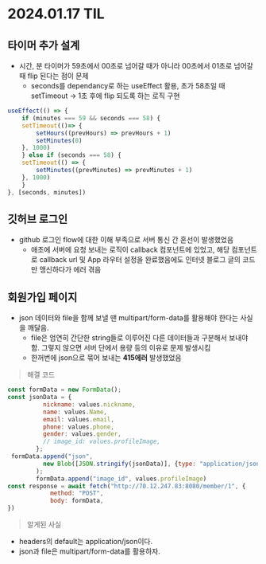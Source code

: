 # 2024.01.17 TIL

## 타이머 추가 설계
- 시간, 분 타이머가 59초에서 00초로 넘어갈 때가 아니라 00초에서 01초로 넘어갈 때 flip 된다는 점이 문제
    - seconds를 dependancy로 하는 useEffect 활용, 초가 58초일 때 setTimeout -> 1초 후에 flip 되도록 하는 로직 구현
```javascript
useEffect(() => {
    if (minutes === 59 && seconds === 58) {
    setTimeout(()=> {
        setHours((prevHours) => prevHours + 1)
        setMinutes(0)
    }, 1000)
    } else if (seconds === 58) {
    setTimeout(() => {
        setMinutes((prevMinutes) => prevMinutes + 1)
    }, 1000)
    }
}, [seconds, minutes])
```

## 깃허브 로그인
- github 로그인 flow에 대한 이해 부족으로 서버 통신 간 혼선이 발생했었음
    - 애초에 서버에 요청 보내는 로직이 callback 컴포넌트에 있었고, 해당 컴포넌트로 callback url 및 App 라우터 설정을 완료했음에도 인터넷 블로그 글의 코드만 맹신하다가 에러 겪음


## 회원가입 페이지
- json 데이터와 file을 함께 보낼 땐 multipart/form-data를 활용해야 한다는 사실을 깨달음. 
    - file은 엄연히 간단한 string들로 이루어진 다른 데이터들과 구분해서 보내야 함. 그렇지 않으면 서버 단에서 용량 등의 이유로 문제 발생시킴
    - 한꺼번에 json으로 묶어 보내는 **415에러** 발생했었음

> 해결 코드
```javascript
const formData = new FormData();
const jsonData = {
          nickname: values.nickname,
          name: values.Name,
          email: values.email,
          phone: values.phone,
          gender: values.gender,
          // image_id: values.profileImage,
        };
 formData.append("json", 
          new Blob([JSON.stringify(jsonData)], {type: "application/json"})
        );
        formData.append("image_id", values.profileImage)
const response = await fetch("http://70.12.247.83:8080/member/1", {
            method: "POST",
            body: formData,
})
```

> 알게된 사실
- headers의 default는 application/json이다.
- json과 file은 multipart/form-data를 활용하자.

